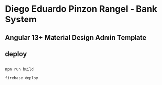 # Diego Eduardo Pinzon Rangel - Bank System

## Angular 13+ Material Design Admin Template
## deploy

```

npm run build

firebase deploy

```